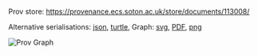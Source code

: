 
Prov store: https://provenance.ecs.soton.ac.uk/store/documents/113008/

Alternative serialisations: [json](https://provenance.ecs.soton.ac.uk/store/documents/113008.json), [turtle](https://provenance.ecs.soton.ac.uk/store/documents/113008.ttl),
Graph: [svg](https://provenance.ecs.soton.ac.uk/store/documents/113008.svg), [PDF](https://provenance.ecs.soton.ac.uk/store/documents/113008.pdf), [png](https://provenance.ecs.soton.ac.uk/store/documents/113008.png)

![Prov Graph](https://provenance.ecs.soton.ac.uk/store/documents/113008.png)

        